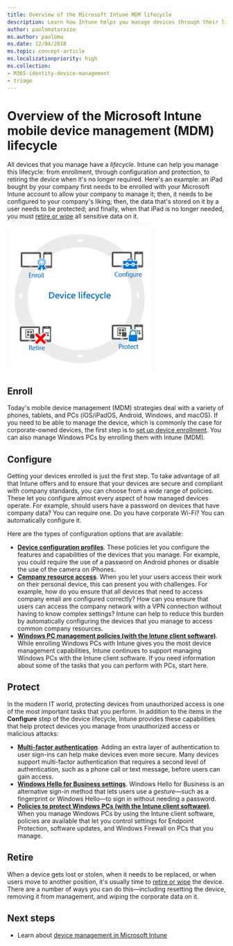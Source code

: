 ```yaml
---
title: Overview of the Microsoft Intune MDM lifecycle
description: Learn how Intune helps you manage devices through their lifecycle - from enrollment, through configuration, to eventual retirement.
author: paolomatarazzo
ms.author: paoloma
ms.date: 12/04/2018
ms.topic: concept-article
ms.localizationpriority: high
ms.collection:
- M365-identity-device-management
- triage
---
```


# Overview of the Microsoft Intune mobile device management (MDM) lifecycle

All devices that you manage have a *lifecycle*. Intune can help you manage this lifecycle: from enrollment, through configuration and protection, to retiring the device when it's no longer required. Here's an example: an iPad bought by your company first needs to be enrolled with your Microsoft Intune account to allow your company to manage it; then, it needs to be configured to your company's liking; then, the data that's stored on it by a user needs to be protected; and finally, when that iPad is no longer needed, you must [retire or wipe](../remote-actions/devices-wipe.md) all sensitive data on it.

![The device lifecycle](./media/device-lifecycle/device-lifecycle.png "the Intune device lifecycle")

## Enroll

Today's mobile device management (MDM) strategies deal with a variety of phones, tablets, and PCs (iOS/iPadOS, Android, Windows, and macOS). If you need to be able to manage the device, which is commonly the case for corporate-owned devices, the first step is to [set up device enrollment](deployment-guide-enrollment.md). You can also manage Windows PCs by enrolling them with Intune (MDM).

## Configure

Getting your devices enrolled is just the first step. To take advantage of all that Intune offers and to ensure that your devices are secure and compliant with company standards, you can choose from a wide range of policies. These let you configure almost every aspect of how managed devices operate. For example, should users have a password on devices that have company data? You can require one. Do you have corporate Wi-Fi? You can automatically configure it.

Here are the types of configuration options that are available:

- [**Device configuration profiles**](../configuration/device-profiles.md). These policies let you configure the features and capabilities of the devices that you manage. For example, you could require the use of a password on Android phones or disable the use of the camera on iPhones.
- [**Company resource access**](../configuration/device-profiles.md). When you let your users access their work on their personal device, this can present you with challenges. For example, how do you ensure that all devices that need to access company email are configured correctly? How can you ensure that users can access the company network with a VPN connection without having to know complex settings? Intune can help to reduce this burden by automatically configuring the devices that you manage to access common company resources.
- [**Windows PC management policies (with the Intune client software)**](./intune-legacy-pc-client.md). While enrolling Windows PCs with Intune gives you the most device management capabilities, Intune continues to support managing Windows PCs with the Intune client software. If you need information about some of the tasks that you can perform with PCs, start here.

## Protect

In the modern IT world, protecting devices from unauthorized access is one of the most important tasks that you perform. In addition to the items in the **Configure** step of the device lifecycle, Intune provides these capabilities that help protect devices you manage from unauthorized access or malicious attacks:

- [**Multi-factor authentication**](../enrollment/multi-factor-authentication.md). Adding an extra layer of authentication to user sign-ins can help make devices even more secure. Many devices support multi-factor authentication that requires a second level of authentication, such as a phone call or text message, before users can gain access.
- [**Windows Hello for Business settings**](../protect/windows-hello.md). Windows Hello for Business is an alternative sign-in method that lets users use a *gesture*—such as a fingerprint or Windows Hello—to sign in without needing a password.
- [**Policies to protect Windows PCs (with the Intune client software)**](./intune-legacy-pc-client.md). When you manage Windows PCs by using the Intune client software, policies are available that let you control settings for Endpoint Protection, software updates, and Windows Firewall on PCs that you manage.

## Retire

When a device gets lost or stolen, when it needs to be replaced, or when users move to another position, it's usually time to [retire or wipe](../remote-actions/device-management.md) the device. There are a number of ways you can do this—including resetting the device, removing it from management, and wiping the corporate data on it.

## Next steps

- Learn about [device management in Microsoft Intune](../remote-actions/device-management.md)
